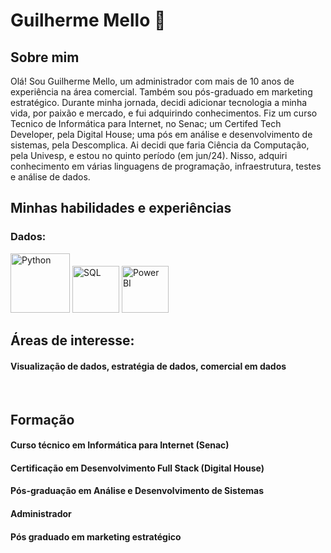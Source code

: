 # Guilherme Mello 👋

## Sobre mim
Olá! Sou Guilherme Mello, um administrador com mais de 10 anos de experiência na área comercial. Também sou pós-graduado em marketing estratégico. Durante minha jornada, decidi adicionar tecnologia a minha vida, por paixão e mercado, e fui adquirindo 
conhecimentos. Fiz um curso Tecnico de Informática para Internet, no Senac; um Certifed Tech Developer, pela Digital House; uma pós em análise e desenvolvimento de sistemas, pela Descomplica. 
Ai decidi que faria Ciência da Computação, pela Univesp, e estou no quinto período (em jun/24). 
Nisso, adquiri conhecimento em várias linguagens de programação, infraestrutura, testes e análise de dados.
<br />

## Minhas habilidades e experiências
### Dados: 
<div style="display: inline-block;">
  <img width="95px" src="https://www.python.org/static/img/python-logo.png" alt="Python" />
</div>
<div style="display: inline-block;">
  <img width="75px" src="https://cdn-icons-png.flaticon.com/128/5815/5815478.png" alt="SQL" />
</div>
<div style="display: inline-block;">
  <img width="75px" src="https://images.datacamp.com/image/upload/v1714478776/re388xshtgihucfiiavf.png" alt="Power BI" />
</div> <br />

## Áreas de interesse: 
#### Visualização de dados, estratégia de dados, comercial em dados
<br />

## Formação
#### Curso técnico em Informática para Internet (Senac)
#### Certificação em Desenvolvimento Full Stack (Digital House)
#### Pós-graduação em Análise e Desenvolvimento de Sistemas
#### Administrador
#### Pós graduado em marketing estratégico

<br />
